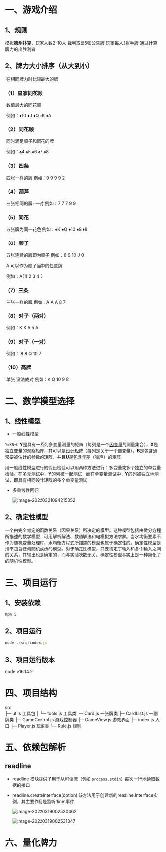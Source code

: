 # 一、游戏介绍

## 1、规则

模拟**德州扑克**，玩家人数2-10人
裁判取出5张公告牌
玩家每人2张手牌
通过计算牌力的出胜利者

## 2、牌力大小排序（从大到小）

​	在相同牌力时比较最大的牌

### （1）皇家同花顺

​			数值最大的同花顺

​			例如：♦10 ♦J ♦Q ♦K ♦A

### （2）同花顺

​			同时满足顺子和同花的牌

​			例如：♠4 ♠5 ♠6 ♠7 ♠8

### （3）四条

​			四张一样的牌 例如：9 9 9 9 2

### （4）葫芦

​			三张相同的牌+一对 例如：7 7 7 9 9

### （5）同花

​			五张牌为同一花色 例如：♠K ♠Q ♠10 ♠9 ♠8

### （6）顺子

​			五张连续的牌即为顺子 例如：8 9 10 J Q

​			A 可以作为顺子当中的任意牌

​			例如：A(1) 2 3 4 5

### （7）三条

​			三张一样的牌 例如：A A A 8 7

### （8）对子（两对）

​			例如：K K 5 5 A

### （9）对子（一对）

​			例如： 8 8 Q 10 7

### （10）高牌

​			单张 没法成对 例如：K Q 10 9 8

# 二、数学模型选择

## 1、线性模型

* 一般线性模型

`Y=XB+U`
         **Y**是具有一系列多变量测量的矩阵（每列是一个[因变量](https://baike.baidu.com/item/因变量)的测量集合），**X**是独立变量的观察矩阵，其可以是[设计矩阵](https://baike.baidu.com/item/设计矩阵)（每列是关于一个自变量），**B**是包含通常要被估计的参数的矩阵，并且**U**是包含[误差](https://baike.baidu.com/item/误差)（噪声）的矩阵

​		用一般线性模型进行的假设检验可以用两种方法进行：多变量或多个独立的单变量检验。在多元测试中，**Y**的列被一起测试，而在单变量测试中，**Y**的列被独立地测试，即具有相同设计矩阵的多个单变量测试

* 多重线性回归

  ![image-20220321094215352](C:\Users\ASUS\AppData\Roaming\Typora\typora-user-images\image-20220321094215352.png)

## 2、确定性模型

​		一个由完全肯定的函数关系（因果关系）所决定的模型。这种模型包括由微分方程所描述的数学模型，可用解析解法、数值解法和电模拟方法求解。当水均衡要素不作为随机变量处理时，水均衡方程式所描述的模型也属于确定性的。确定性模型是指不包含任何随机成份的模型。对于确定性模型，只要设定了输入和各个输入之间的关系，其输出也是确定的，而与实验次数无关。确定性模型事实上是一种简化了的随机性模型。

# 三、项目运行

## 1、安装依赖

```js
npm i
```

## 2、项目运行

```js
node ./src/index.js
```

## 3、项目运行版本

node v16.14.2

# 四、项目结构

src                
├─ utils           工具包
│  └─ tools.js     工具类
├─ Card.js         一张牌类
├─ CardList.js     一副牌类
├─ GameControl.js  游戏控制器
├─ GameView.js     游戏界面
├─ index.js        入口
├─ Player.js       玩家类
└─ Rule.js         规则

# 五、依赖包解析

## readline

* readline 模块提供了用于从[可读](http://nodejs.cn/api/stream.html#readable-streams)流（例如 [`process.stdin`](http://nodejs.cn/api/process.html#processstdin)）每次一行地读取数据的接口

* readline.createInterface(option) 该方法用于创建新的readline.Interface实例，其主要作用是监听'line'事件

  ![image-20220319002520462](C:\Users\ASUS\AppData\Roaming\Typora\typora-user-images\image-20220319002520462.png)

  ![image-20220319002531347](C:\Users\ASUS\AppData\Roaming\Typora\typora-user-images\image-20220319002531347.png)
# 六、量化牌力

  

  